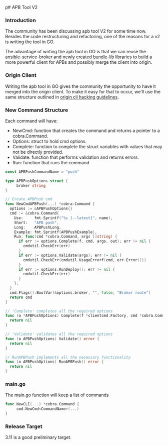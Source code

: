 p# APB Tool V2

### Introduction
The community has been discussing apb tool V2 for some time now.  Besides the
code restructuring and refactoring, one of the reasons for a v2 is
writing the tool in GO.

The advantage of writing the apb tool in GO is that we can reuse the
ansible-service-broker and newly created [bundle-lib](https://github.com/automationbroker/bundle-lib)
libraries to build a more powerful client for APBs and possibly merge the client
into origin.

### Origin Client
Writing the apb tool in GO gives the community the opportunity to have it merged
into the origin client.  To make it easy for that to occur, we'll use the same
structure outlined in [origin cli hacking guidelines](https://github.com/openshift/origin/blob/master/docs/cli_hacking_guide.adoc#cli-code-organization).

### New Command Structure
Each command will have:
  - NewCmd<CommandName>: function that creates the command and returns a pointer to a cobra.Command.
  - <CommandName>Options: struct to hold cmd options.
  - Complete: function to complete the struct variables with values that may not be directly provided.
  - Validate: function that performs validation and returns errors.
  - Run<CommandName>: function that runs the command

```go
const APBPushCommandName = "push"

type APBPushOptions struct {
     broker string
}

// Create APBPush cmd
func NewCmdAPBPush(...) *cobra.Command {
  options := &APBPushOptions{}
  cmd := &cobra.Command{
    Use:     fmt.Sprintf("%s [--latest]", name),
    Short:   "APB push",
    Long:    APBPushLong,
    Example: fmt.Sprintf(APBPushExample),
    Run: func(cmd *cobra.Command, args []string) {
      if err := options.Complete(f, cmd, args, out); err != nil {
        cmdutil.CheckErr(err)
      }
      if err := options.Validate(args); err != nil {
        cmdutil.CheckErr(cmdutil.UsageErrorf(cmd, err.Error()))
      }
      if err := options.RunDeploy(); err != nil {
        cmdutil.CheckErr(err)
      }
    },
  }
  cmd.Flags().BoolVar(&options.broker, "", false, "Broker route")
  return cmd
}

// 'Complete' completes all the required options
func (o *APBPushOptions) Complete(f *clientcmd.Factory, cmd *cobra.Command, args []string, out io.Writer) error {
  return nil
}

// 'Validate' validates all the required options
func (o APBPushOptions) Validate() error {
  return nil
}

// RunAPBPush implements all the necessary functionality
func (o APBPushOptions) RunAPBPush() error {
  return nil
}
```

### main.go
The main.go function will keep a list of commands

```go
func NewCLI(...) *cobra.Command {
     cmd.NewCmd<CommandName>(...)
}
```

### Release Target
3.11 is a good preliminary target.
